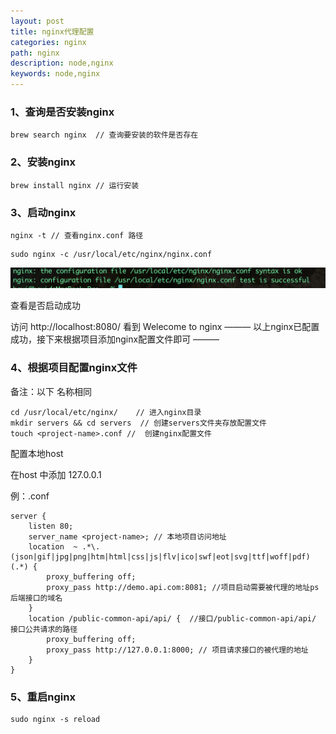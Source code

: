 ```yaml
---
layout: post
title: nginx代理配置
categories: nginx
path: nginx
description: node,nginx
keywords: node,nginx
---
```

### 1、查询是否安装nginx
```shell
brew search nginx  // 查询要安装的软件是否存在
```

### 2、安装nginx

```shell
brew install nginx // 运行安装
```

### 3、启动nginx

```shell
nginx -t // 查看nginx.conf 路径

```
```shell
sudo nginx -c /usr/local/etc/nginx/nginx.conf
```
![avatar](/images/posts/mac/example.png)

查看是否启动成功

访问 http://localhost:8080/ 看到 Welecome to nginx
——— 以上nginx已配置成功，接下来根据项目添加nginx配置文件即可 ———

### 4、根据项目配置nginx文件
备注：以下 <project-name> 名称相同
``` shell
cd /usr/local/etc/nginx/    // 进入nginx目录
mkdir servers && cd servers  // 创建servers文件夹存放配置文件
touch <project-name>.conf //  创建nginx配置文件
```

配置本地host

在host 中添加 127.0.0.1 <project-name>

例：<project-name>.conf

```shell
server {
    listen 80;
    server_name <project-name>; // 本地项目访问地址
    location  ~ .*\.(json|gif|jpg|png|htm|html|css|js|flv|ico|swf|eot|svg|ttf|woff|pdf)(.*) {
        proxy_buffering off;
        proxy_pass http://demo.api.com:8081; //项目启动需要被代理的地址ps 后端接口的域名
    }
    location /public-common-api/api/ {  //接口/public-common-api/api/ 接口公共请求的路径
        proxy_buffering off;
        proxy_pass http://127.0.0.1:8000; // 项目请求接口的被代理的地址
    }
}
```
### 5、重启nginx
```shell
sudo nginx -s reload
```



